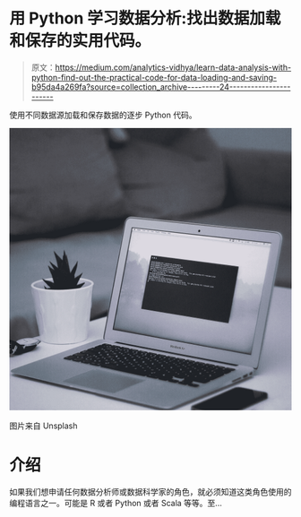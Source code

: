 # 用 Python 学习数据分析:找出数据加载和保存的实用代码。

> 原文：<https://medium.com/analytics-vidhya/learn-data-analysis-with-python-find-out-the-practical-code-for-data-loading-and-saving-b95da4a269fa?source=collection_archive---------24----------------------->

使用不同数据源加载和保存数据的逐步 Python 代码。

![](img/66b6cf8f089da1c4d05fa8e4875f5caa.png)

图片来自 Unsplash

# 介绍

如果我们想申请任何数据分析师或数据科学家的角色，就必须知道这类角色使用的编程语言之一。可能是 R 或者 Python 或者 Scala 等等。至…